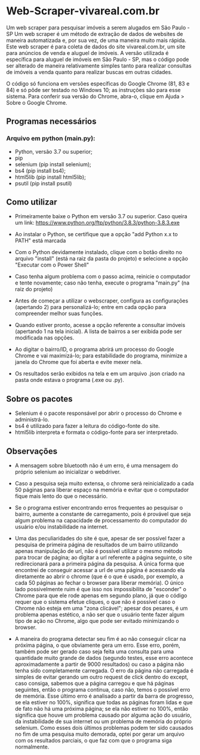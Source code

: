 # Web-Scraper-vivareal.com.br
Um web scraper para pesquisar imóveis a serem alugados em São Paulo - SP
Um web scraper é um método de extração de dados de websites de maneira automatizada e, por sua vez, de uma maneira muito mais rápida.
Este web scraper é para coleta de dados do site vivareal.com.br, um site para anúncios de venda e aluguel de imóveis. A versão utilizada é específica para aluguel de imóveis em São Paulo - SP, mas o código pode ser alterado de maneira relativamente simples tanto para realizar consultas de imóveis a venda quanto para realizar buscas em outras cidades.

O código só funciona em versões específicas do Google Chrome (81, 83 e 84) e só pôde ser testado no Windows 10; as instruções são para esse sistema. Para conferir sua versão do Chrome, abra-o, clique em Ajuda > Sobre o Google Chrome.


## Programas necessários
### Arquivo em python (main.py):
- Python, versão 3.7 ou superior;
- pip
- selenium (pip install selenium);
- bs4 (pip install bs4);
- html5lib (pip install html5lib);
- psutil (pip install psutil)


## Como utilizar
- Primeiramente baixe o Python em versão 3.7 ou superior. Caso queira um link: https://www.python.org/ftp/python/3.8.3/python-3.8.3.exe
- Ao instalar o Python, se certifique que a opção "add Python x.x to PATH" está marcada
- Com o Python devidamente instalado, clique com o botão direito no arquivo "install" (está na raiz da pasta do projeto) e selecione a opção "Executar com o Power Shell"
- Caso tenha algum problema com o passo acima, reinicie o computador e tente novamente; caso não tenha, execute o programa "main.py" (na raiz do projeto)

- Antes de começar a utilizar o webscraper, configura as configurações (apertando 2) para personalizá-lo; entre em cada opção para compreender melhor suas funções.
- Quando estiver pronto, acesse a opção referente a consultar imóveis (apertando 1 na tela inicial). A lista de bairros a ser exibida pode ser modificada nas opções.
- Ao digitar o bairro/ID, o programa abrirá um processo do Google Chrome e vai maximizá-lo; para estabilidade do programa, minimize a janela do Chrome que foi aberta e evite mexer nela.
- Os resultados serão exibidos na tela e em um arquivo .json criado na pasta onde estava o programa (.exe ou .py).


## Sobre os pacotes
- Selenium é o pacote responsável por abrir o processo do Chrome e administrá-lo.
- bs4 é utilizado para fazer a leitura do código-fonte do site.
- html5lib interpreta e formata o código-fonte para ser interpretado.

## Observações
- A mensagem sobre bluetooth não é um erro, é uma mensagem do próprio selenium ao inicializar o webdriver.

- Caso a pesquisa seja muito extensa, o chrome será reinicializado a cada 50 páginas para liberar espaço na memória e evitar que o computador fique mais lento do que o necessário.

- Se o programa estiver encontrando erros frequentes ao pesquisar o bairro, aumente a constante de carregamento, pois é provável que seja algum problema na capacidade de processamento do computador do usuário e/ou instabilidade na internet.

- Uma das peculiaridades do site é que, apesar de ser possível fazer a pesquisa de primeira página de resultados de um bairro utilizando apenas manipulação de url, não é possível utilizar o mesmo método para trocar de página; ao digitar a url referente a página seguinte, o site redirecionará para a primeira página da pesquisa. A única forma que encontrei de conseguir acessar a url de uma página é acessando ela diretamente ao abrir o chrome (que é o que é usado, por exemplo, a cada 50 páginas ao fechar o browser para liberar memória). O único lado possivelmente ruim é que isso nos impossibilita de "esconder" o Chrome para que ele rode apenas em segundo plano, já que o código requer que o sistema efetue cliques, o que não é possível caso o Chrome não esteja em uma "zona clicável"; apesar dos pesares, é um problema apenas estético, a não ser que o usuário tente fazer algum tipo de ação no Chrome, algo que pode ser evitado minimizando o browser.
  
- A maneira do programa detectar seu fim é ao não conseguir clicar na próxima página, o que obviamente gera um erro. Esse erro, porém, também pode ser gerado caso seja feita uma consulta para uma quantidade muito grande de dados (segundo testes, esse erro acontece aproximadamente a partir de 9000 resultados) ou caso a página não tenha sido completamente carregada. O erro da página não carregada é simples de evitar gerando um outro request de click dentro do except, caso consiga, sabemos que a página carregou e que há páginas seguintes, então o programa continua, caso não, temos o possível erro de memória. Esse último erro é analisado a partir da barra de progresso, se ela estiver no 100%, significa que todas as páginas foram lidas e que de fato não há uma próxima página; se ela não estiver no 100%, então significa que houve um problema causado por alguma ação do usuário, da instabilidade de sua internet ou um problema de memória do próprio selenium. Como esses dois últimos problemas podem ter sido causados no fim de uma pesquisa muito demorada, optei por gerar um arquivo com os resultados parciais, o que faz com que o programa siga normalmente.
